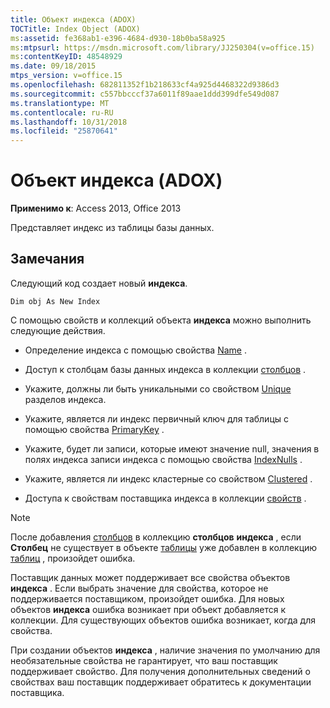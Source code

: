 ```yaml
---
title: Объект индекса (ADOX)
TOCTitle: Index Object (ADOX)
ms:assetid: fe368ab1-e396-4684-d930-18b0ba58a925
ms:mtpsurl: https://msdn.microsoft.com/library/JJ250304(v=office.15)
ms:contentKeyID: 48548929
ms.date: 09/18/2015
mtps_version: v=office.15
ms.openlocfilehash: 682811352f1b218633cf4a925d4468322d9386d3
ms.sourcegitcommit: c557bbcccf37a6011f89aae1ddd399dfe549d087
ms.translationtype: MT
ms.contentlocale: ru-RU
ms.lasthandoff: 10/31/2018
ms.locfileid: "25870641"
---
```

# <a name="index-object-adox"></a>Объект индекса (ADOX)

**Применимо к**: Access 2013, Office 2013

Представляет индекс из таблицы базы данных.

## <a name="remarks"></a>Замечания

Следующий код создает новый **индекса**.

`Dim obj As New Index`

С помощью свойств и коллекций объекта **индекса** можно выполнить следующие действия.

  - Определение индекса с помощью свойства [Name](name-property-adox.md) .

  - Доступ к столбцам базы данных индекса в коллекции [столбцов](columns-collection-adox.md) .

  - Укажите, должны ли быть уникальными со свойством [Unique](unique-property-adox.md) разделов индекса.

  - Укажите, является ли индекс первичный ключ для таблицы с помощью свойства [PrimaryKey](primarykey-property-adox.md) .

  - Укажите, будет ли записи, которые имеют значение null, значения в полях индекса записи индекса с помощью свойства [IndexNulls](indexnulls-property-adox.md) .

  - Укажите, является ли индекс кластерные со свойством [Clustered](clustered-property-adox.md) .

  - Доступа к свойствам поставщика индекса в коллекции [свойств](properties-collection-ado.md) .


> [!NOTE]
> После добавления [столбцов](column-object-adox.md) в коллекцию **столбцов** **индекса** , если **Столбец** не существует в объекте [таблицы](table-object-adox.md) уже добавлен в коллекцию [таблиц](tables-collection-adox.md) , произойдет ошибка.

Поставщик данных может поддерживает все свойства объектов **индекса** . Если выбрать значение для свойства, которое не поддерживается поставщиком, произойдет ошибка. Для новых объектов **индекса** ошибка возникает при объект добавляется к коллекции. Для существующих объектов ошибка возникает, когда для свойства.

При создании объектов **индекса** , наличие значения по умолчанию для необязательные свойства не гарантирует, что ваш поставщик поддерживает свойство. Для получения дополнительных сведений о свойствах ваш поставщик поддерживает обратитесь к документации поставщика.

